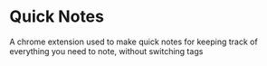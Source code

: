 # Quick Notes
A chrome extension used to make quick notes for keeping track of everything you need to note, without switching tags
